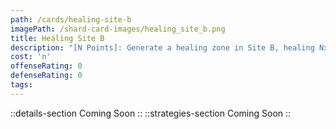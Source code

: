 ```yaml
---
path: /cards/healing-site-b
imagePath: /shard-card-images/healing_site_b.png
title: Healing Site B
description: "[N Points]: Generate a healing zone in Site B, healing Nx2 HP per seccond."
cost: 'n'
offenseRating: 0
defenseRating: 0
tags:
---
```

::details-section
Coming Soon
::
::strategies-section
Coming Soon
::